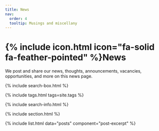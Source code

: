 ```yaml
---
title: News
nav:
  order: 4
  tooltip: Musings and miscellany
---
```


# {% include icon.html icon="fa-solid fa-feather-pointed" %}News

We post and share our news, thoughts, announcements, vacancies, opportunities, and more on this news page.

{% include search-box.html %}

{% include tags.html tags=site.tags %}

{% include search-info.html %}

{% include section.html %}

{% include list.html data="posts" component="post-excerpt" %}
